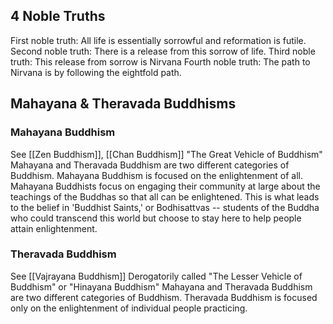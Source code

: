## 4 Noble Truths
First noble truth: All life is essentially sorrowful and reformation is futile.
Second noble truth: There is a release from this sorrow of life.
Third noble truth: This release from sorrow is Nirvana
Fourth noble truth: The path to Nirvana is by following the eightfold path. 
## Mahayana & Theravada Buddhisms

### Mahayana Buddhism
See [[Zen Buddhism]], [[Chan Buddhism]]
"The Great Vehicle of Buddhism"
Mahayana and Theravada Buddhism are two different categories of Buddhism. Mahayana Buddhism is focused on the enlightenment of all. Mahayana Buddhists focus on engaging their community at large about the teachings of the Buddhas so that all can be enlightened. 
This is what leads to the belief in 'Buddhist Saints,' or Bodhisattvas -- students of the Buddha who could transcend this world but choose to stay here to help people attain enlightenment. 

### Theravada Buddhism
See [[Vajrayana Buddhism]]
Derogatorily called "The Lesser Vehicle of Buddhism" or "Hinayana Buddhism"
Mahayana and Theravada Buddhism are two different categories of Buddhism. Theravada Buddhism is focused only on the enlightenment of individual people practicing. 

